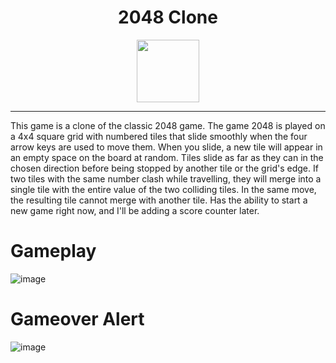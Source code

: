 <h1 align="center">2048 Clone</h1>
<p align="center">
   <a href="https://ani2048.netlify.app/"><img src="https://user-images.githubusercontent.com/87496634/127788428-6a121b95-9c13-4a98-aff9-82df0802829c.png" width="100"></img></a>
</p>


------
This game is a clone of the classic 2048 game. The game 2048 is played on a 4x4 square grid with numbered tiles that slide smoothly when the four arrow keys are used to move them. When you slide, a new tile will appear in an empty space on the board at random. Tiles slide as far as they can in the chosen direction before being stopped by another tile or the grid's edge. If two tiles with the same number clash while travelling, they will merge into a single tile with the entire value of the two colliding tiles. In the same move, the resulting tile cannot merge with another tile. Has the ability to start a new game right now, and I'll be adding a score counter later.


# Gameplay 
![image](https://user-images.githubusercontent.com/87496634/127792178-41dbe791-2f84-44ac-b690-39f36b4773d0.png)

# Gameover Alert
![image](https://user-images.githubusercontent.com/87496634/127792099-e70d3cfe-db10-4340-b6fd-6bf8185b35a9.png)


